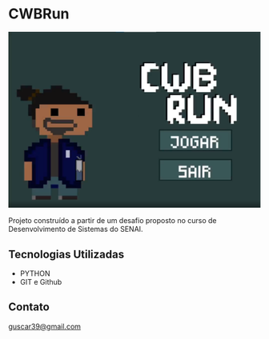 # CWBRun

![preview](CwbRun.png)

Projeto construído a partir de um desafio proposto no curso de Desenvolvimento de Sistemas do SENAI. 

## Tecnologias Utilizadas

- PYTHON
- GIT e Github

## Contato
guscar39@gmail.com
